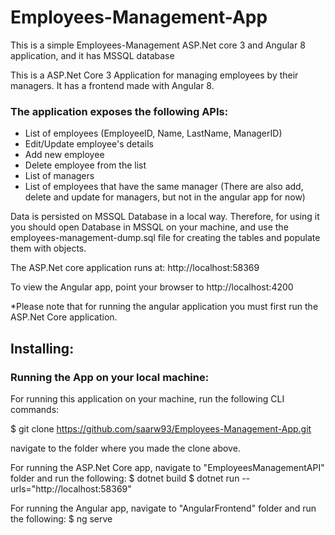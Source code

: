 # Employees-Management-App
This is a simple Employees-Management ASP.Net core 3 and Angular 8 application, and it has MSSQL database

This is a ASP.Net Core 3 Application for managing employees by their managers. It has a frontend made with Angular 8.

### The application exposes the following APIs:
* List of employees (EmployeeID, Name, LastName, ManagerID)
* Edit/Update employee's details
* Add new employee
* Delete employee from the list
* List of managers
* List of employees that have the same manager
(There are also add, delete and update for managers, but not in the angular app for now)

 
Data is persisted on MSSQL Database in a local way. Therefore, for using it you should open Database in MSSQL on your machine,
and use the employees-management-dump.sql file for creating the tables and populate them with objects.


The ASP.Net core application runs at: http://localhost:58369

To view the Angular app, point your browser to http://localhost:4200

*Please note that for running the angular application you must first run the ASP.Net Core application.



## Installing:

### Running the App on your local machine:

For running this application on your machine, run the following CLI commands:

$ git clone https://github.com/saarw93/Employees-Management-App.git

navigate to the folder where you made the clone above.

For running the ASP.Net Core app, navigate to "EmployeesManagementAPI" folder and run the following:
$ dotnet build
$ dotnet run --urls="http://localhost:58369" 

For running the Angular app, navigate to "AngularFrontend" folder and run the following:
$ ng serve
